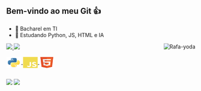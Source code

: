 ## Bem-vindo ao meu Git 👍

- 🔭 Bacharel em TI
- 🌱 Estudando Python, JS, HTML e IA


 <div>
  <a href="https://github.com/WallaceVenancio">
  <img height="160em" align="right" alt="Rafa-yoda" src="https://64.media.tumblr.com/24a4078381d315b3fe8423bedb955aae/2223f67ce3f3e3bc-14/s640x960/74cd923b32572484f1a70d61fe3d1199281031a3.gifv">
  <img height="180em" src="https://github-readme-stats.vercel.app/api?username=WallaceVenancio&show_icons=true&theme=shades-of-purple&include_all_commits=true&count_private=true"/>
  <img height="180em" src="https://github-readme-stats.vercel.app/api/top-langs/?username=WallaceVenancio&layout=compact&langs_count=16&theme=shades-of-purple"/>
</div>
<div style="display: inline_block"><br>
  <img align="center" alt="wA-Python" height="30" width="40" src="https://raw.githubusercontent.com/devicons/devicon/master/icons/python/python-original.svg">
  <img align="center" alt="Walla-Js" height="30" width="40" src="https://raw.githubusercontent.com/devicons/devicon/master/icons/javascript/javascript-plain.svg">
  <img align="center" alt="Walla-HTML" height="30" width="40" src="https://raw.githubusercontent.com/devicons/devicon/master/icons/html5/html5-original.svg">
</div>

  ##
 
<div> 
  <a href = "mailto:wallacefvenancio@gmail.com"><img src="https://img.shields.io/badge/-Gmail-%23333?style=for-the-badge&logo=gmail&logoColor=white" target="_blank"></a>
  <a href="https://www.linkedin.com/in/wallace-ferreira-venancio-b228b9234/" target="_blank"><img src="https://img.shields.io/badge/-LinkedIn-%230077B5?style=for-the-badge&logo=linkedin&logoColor=white" target="_blank"></a>  
</div>
